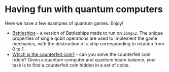 # Having fun with quantum computers
Here we have a few examples of quantum games. Enjoy!

  * [Battleships](reference/games/battleships_with_partial_NOT_gates.ipynb) - a version of Battleships made to run on `ibmqx2`. The unique properties of single qubit operations are used to implement the game mechanics, with the destruction of a ship corresponding to rotation from 0 to 1.
  * [Which is the counterfeit coin?](reference/games/quantum_counterfeit_coin_problem.ipynb) - can you solve the counterfeit coin riddle? Given a quantum computer and quantum beam balance, your task is to find a counterfeit coin hidden in a set of coins.
